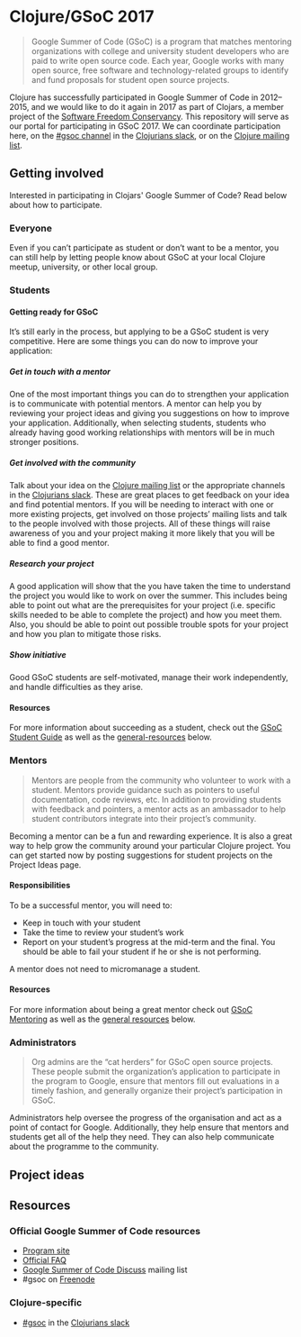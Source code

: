 Clojure/GSoC 2017
=================

> Google Summer of Code (GSoC) is a program that matches mentoring organizations with college and university student developers who are paid to write open source code.
> Each year, Google works with many open source, free software and technology-related groups to identify and fund proposals for student open source projects.

Clojure has successfully participated in Google Summer of Code in 2012–2015, and we would like to do it again in 2017 as part of Clojars, a member project of the [Software Freedom Conservancy](https://sfconservancy.org/).
This repository will serve as our portal for participating in GSoC 2017.
We can coordinate participation here, on the [#gsoc channel][slack-gsoc] in the [Clojurians slack][slack], or on the [Clojure mailing list][clojure-ml].


## Getting involved

Interested in participating in Clojars' Google Summer of Code?
Read below about how to participate.

### Everyone

Even if you can’t participate as student or don’t want to be a mentor, you can still help by letting people know about GSoC at your local Clojure meetup, university, or other local group.


### Students

#### Getting ready for GSoC

It’s still early in the process, but applying to be a GSoC student is very competitive.
Here are some things you can do now to improve your application:

##### Get in touch with a mentor

One of the most important things you can do to strengthen your application is to communicate with potential mentors.
A mentor can help you by reviewing your project ideas and giving you suggestions on how to improve your application.
Additionally, when selecting students, students who already having good working relationships with mentors will be in much stronger positions.

##### Get involved with the community

Talk about your idea on the [Clojure mailing list][clojure-ml] or the appropriate channels in the [Clojurians slack][slack].
These are great places to get feedback on your idea and find potential mentors.
If you will be needing to interact with one or more existing projects, get involved on those projects’ mailing lists and talk to the people involved with those projects.
All of these things will raise awareness of you and your project making it more likely that you will be able to find a good mentor.

##### Research your project

A good application will show that the you have taken the time to understand the project you would like to work on over the summer.
This includes being able to point out what are the prerequisites for your project (i.e. specific skills needed to be able to complete the project) and how you meet them.
Also, you should be able to point out possible trouble spots for your project and how you plan to mitigate those risks.

##### Show initiative

Good GSoC students are self-motivated, manage their work independently, and handle difficulties as they arise.


#### Resources

For more information about succeeding as a student, check out the [GSoC Student Guide](http://write.flossmanuals.net/gsocstudentguide/what-is-google-summer-of-code/) as well as the [general-resources](#resources-2) below.


### Mentors

> Mentors are people from the community who volunteer to work with a student.
> Mentors provide guidance such as pointers to useful documentation, code reviews, etc.
> In addition to providing students with feedback and pointers, a mentor acts as an ambassador to help student contributors integrate into their project’s community.

Becoming a mentor can be a fun and rewarding experience.
It is also a great way to help grow the community around your particular Clojure project.
You can get started now by posting suggestions for student projects on the Project Ideas page.

#### Responsibilities

To be a successful mentor, you will need to:

* Keep in touch with your student
* Take the time to review your student’s work
* Report on your student’s progress at the mid-term and the final.
  You should be able to fail your student if he or she is not performing.

A mentor does not need to micromanage a student.

#### Resources

For more information about being a great mentor check out [GSoC Mentoring](http://write.flossmanuals.net/gsoc-mentoring/about-this-manual/) as well as the [general resources](#resources-2) below.


### Administrators

> Org admins are the “cat herders” for GSoC open source projects.
> These people submit the organization’s application to participate in the program to Google, ensure that mentors fill out evaluations in a timely fashion, and generally organize their project’s participation in GSoC. 

Administrators help oversee the progress of the organisation and act as a point of contact for Google.
Additionally, they help ensure that mentors and students get all of the help they need.
They can also help communicate about the programme to the community.

## Project ideas

## Resources

### Official Google Summer of Code resources

* [Program site](https://summerofcode.withgoogle.com/)
* [Official FAQ](https://developers.google.com/open-source/gsoc/faq)
* [Google Summer of Code Discuss](https://groups.google.com/forum/#!forum/google-summer-of-code-discuss) mailing list
* #gsoc on [Freenode](http://freenode.net/)

### Clojure-specific

* [#gsoc][slack-gsoc] in the [Clojurians slack][slack]

[clojure-ml]: http://groups.google.com/group/clojure
[slack-gsoc]: https://clojurians.slack.com/messages/gsoc/
[slack]: /http://clojurians.net
